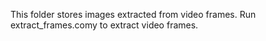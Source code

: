 This folder stores images extracted from video frames. Run extract_frames.comy to extract video frames.
